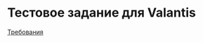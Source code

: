 # Тестовое задание для Valantis

[Требования](https://github.com/ValantisJewelry/TestTaskValantis?tab=readme-ov-file)
